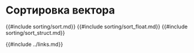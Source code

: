 # Сортировка вектора

{{#include sorting/sort.md}}
{{#include sorting/sort_float.md}}
{{#include sorting/sort_struct.md}}

{{#include ../links.md}}

